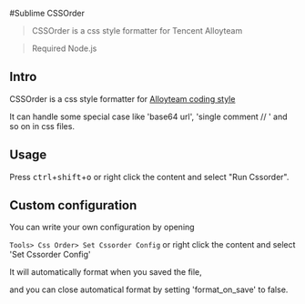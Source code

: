 #Sublime CSSOrder

> CSSOrder is a css style formatter for Tencent Alloyteam

> Required Node.js

## Intro

CSSOrder is a css style formatter for [Alloyteam coding style](http://alloyteam.github.io/code-guide/)

It can handle some special case like  'base64 url', 'single comment // ' and so on in css files.

## Usage

Press <kbd>ctrl</kbd>+<kbd>shift</kbd>+<kbd>o</kbd> or right click the content and select "Run Cssorder".

## Custom configuration

You can  write your own configuration by opening 

 `Tools> Css Order> Set Cssorder Config` or right click the content and select 'Set Cssorder Config'

It will automatically format when you saved the file,

and you can close automatical format  by setting 'format_on_save' to false.
